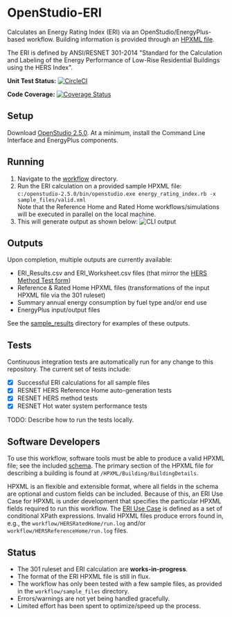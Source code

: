OpenStudio-ERI
===============

Calculates an Energy Rating Index (ERI) via an OpenStudio/EnergyPlus-based workflow. Building information is provided through an [HPXML file](https://hpxml.nrel.gov/).

The ERI is defined by ANSI/RESNET 301-2014 "Standard for the Calculation and Labeling of the Energy Performance of Low-Rise Residential Buildings using the HERS Index".

**Unit Test Status:** [![CircleCI](https://circleci.com/gh/NREL/OpenStudio-ERI.svg?style=svg)](https://circleci.com/gh/NREL/OpenStudio-ERI)

**Code Coverage:** [![Coverage Status](https://coveralls.io/repos/github/NREL/OpenStudio-ERI/badge.svg?branch=master)](https://coveralls.io/github/NREL/OpenStudio-ERI?branch=master)

## Setup

Download [OpenStudio 2.5.0](https://github.com/NREL/OpenStudio/releases/tag/v2.5.0). At a minimum, install the Command Line Interface and EnergyPlus components.

## Running

1. Navigate to the [workflow](https://github.com/NREL/OpenStudio-ERI/tree/master/workflow) directory.
2. Run the ERI calculation on a provided sample HPXML file:  
```c:/openstudio-2.5.0/bin/openstudio.exe energy_rating_index.rb -x sample_files/valid.xml```  
Note that the Reference Home and Rated Home workflows/simulations will be executed in parallel on the local machine.
3. This will generate output as shown below:
![CLI output](https://user-images.githubusercontent.com/5861765/38516497-902da6ae-3bf4-11e8-818f-bc54be7f6949.png)

## Outputs

Upon completion, multiple outputs are currently available:
* ERI_Results.csv and ERI_Worksheet.csv files (that mirror the [HERS Method Test form](http://www.resnet.us/programs/2014_HERS-Method_Results-Form.xlsx))
* Reference & Rated Home HPXML files (transformations of the input HPXML file via the 301 ruleset)
* Summary annual energy consumption by fuel type and/or end use
* EnergyPlus input/output files

See the [sample_results](https://github.com/NREL/OpenStudio-ERI/tree/master/workflow/sample_results) directory for examples of these outputs.

## Tests

Continuous integration tests are automatically run for any change to this repository. The current set of tests include:
- [x] Successful ERI calculations for all sample files
- [x] RESNET HERS Reference Home auto-generation tests
- [x] RESNET HERS method tests
- [x] RESNET Hot water system performance tests

TODO: Describe how to run the tests locally.

## Software Developers

To use this workflow, software tools must be able to produce a valid HPXML file; see the included [schema](https://github.com/NREL/OpenStudio-ERI/tree/master/hpxml_schemas). The primary section of the HPXML file for describing a building is found at `/HPXML/Building/BuildingDetails`.

HPXML is an flexible and extensible format, where all fields in the schema are optional and custom fields can be included. Because of this, an ERI Use Case for HPXML is under development that specifies the particular HPXML fields required to run this workflow. The [ERI Use Case](https://github.com/NREL/OpenStudio-ERI/blob/master/measures/301EnergyRatingIndexRuleset/resources/301validator.rb) is defined as a set of conditional XPath expressions. Invalid HPXML files produce errors found in, e.g., the `workflow/HERSRatedHome/run.log` and/or `workflow/HERSReferenceHome/run.log` files.

## Status

*	The 301 ruleset and ERI calculation are **works-in-progress**. 
* The format of the ERI HPXML file is still in flux.
*	The workflow has only been tested with a few sample files, as provided in the `workflow/sample_files` directory.
*	Errors/warnings are not yet being handled gracefully.
*	Limited effort has been spent to optimize/speed up the process. 
